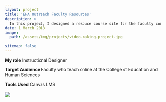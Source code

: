 ```yaml
---
layout: project
title: 'EHA Outreach Faculty Resources'
description: >
  In this project, I designed a resouce course site for the faculty community at the College of Education and Human Sciences, the former name was the College of Education, Health and Aviation, for online teaching. The first version of this course site was created in Brightspace by D2L, since March 2018. I then moved this course site to Canvas when Oklahoma State University switched to Canvas LMS in Spring 2019.
date: 1 March 2018
image: 
  path: /assets/img/projects/video-making-project.jpg

sitemap: false
---
```


**My role** Instructional Designer

**Target Audience** Faculty who teach online at the College of Education and Human Sciences

**Tools Used** Canvas LMS


​<img align="center" src="/assets/img/projects/EHA-1.jpg">
